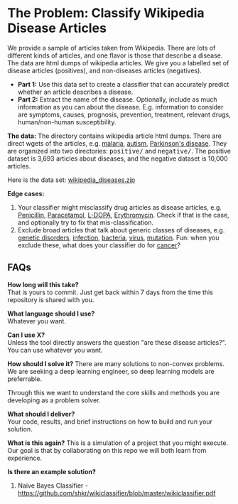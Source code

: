 # The Problem: Classify Wikipedia Disease Articles

We provide a sample of articles taken from Wikipedia. There are lots of different kinds of articles, and one flavor is those that describe a disease. The data are html dumps of wikipedia articles. We give you a labelled set of disease articles (positives), and non-diseases articles (negatives).

*   **Part 1:** Use this data set to create a classifier that can accurately predict whether an article describes a disease.
*   **Part 2:** Extract the name of the disease. Optionally, include as much information as you can about the disease. E.g. information to consider are symptoms, causes, prognosis, prevention, treatment, relevant drugs, human/non-human susceptibility.

**The data:** The directory contains wikipedia article html dumps. There are direct wgets of the articles, e.g. [malaria](https://en.wikipedia.org/wiki/Malaria), [autism](https://en.wikipedia.org/wiki/Autism), [Parkinson's disease](https://en.wikipedia.org/wiki/Parkinson%27s_disease). They are organized into two directories: <tt>positive/</tt> and <tt>negative/</tt>. The positive dataset is 3,693 articles about diseases, and the negative dataset is 10,000 articles.

Here is the data set: [wikipedia_diseases.zip](https://www.dropbox.com/s/9o4d5jbzrlmmih2/wikipedia_diseases.zip?dl=1)

**Edge cases:**

1.  Your classifier might misclassify drug articles as disease articles, e.g. [Penicillin](https://en.wikipedia.org/wiki/Penicillin), [Paracetamol](https://en.wikipedia.org/wiki/Paracetamol), [L-DOPA](https://en.wikipedia.org/wiki/L-DOPA), [Erythromycin](https://en.wikipedia.org/wiki/Erythromycin). Check if that is the case, and optionally try to fix that mis-classification.
2.  Exclude broad articles that talk about generic classes of diseases, e.g. [genetic disorders](https://en.wikipedia.org/wiki/Genetic_disorder), [infection](https://en.wikipedia.org/wiki/Infection), [bacteria](https://en.wikipedia.org/wiki/Bacteria), [virus](https://en.wikipedia.org/wiki/Virus), [mutation](https://en.wikipedia.org/wiki/Mutation). Fun: when you exclude these, what does your classifier do for [cancer](https://en.wikipedia.org/wiki/Cancer)?


## FAQs

**How long will this take?**  
That is yours to commit. Just get back within 7 days from the time this repository is shared with you.

**What language should I use?**  
Whatever you want. 

**Can I use X?**  
Unless the tool directly answers the question "are these disease articles?". You can use whatever you want. 

**How should I solve it?**
There are many solutions to non-convex problems. We are seeking a deep learning engineer, so deep learning models are preferrable. 

Through this we want to understand the core skills and methods you are developing as a problem solver.

**What should I deliver?**  
Your code, results, and brief instructions on how to build and run your solution. 

**What is this again?**
This is a simulation of a project that you might execute. Our goal is that by collaborating on this repo we will both learn from experience. 

**Is there an example solution?**

1. Naive Bayes Classifier - https://github.com/shkr/wikiclassifier/blob/master/wikiclassifier.pdf
